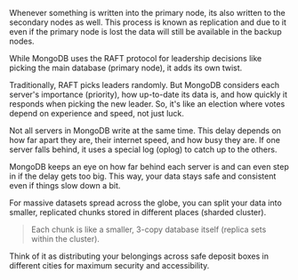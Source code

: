 Whenever something is written into the primary node, its also written to the secondary nodes as well. This process is known as replication and due to it even if the primary node is lost the data will still be available in the backup nodes.

While MongoDB uses the RAFT protocol for leadership decisions like picking the main database (primary node), it adds its own twist.

Traditionally, RAFT picks leaders randomly. But MongoDB considers each server's importance (priority), how up-to-date its data is, and how quickly it responds when picking the new leader. So, it's like an election where votes depend on experience and speed, not just luck.

Not all servers in MongoDB write at the same time. This delay depends on how far apart they are, their internet speed, and how busy they are. If one server falls behind, it uses a special log (oplog) to catch up to the others.

MongoDB keeps an eye on how far behind each server is and can even step in if the delay gets too big. This way, your data stays safe and consistent even if things slow down a bit.

For massive datasets spread across the globe, you can split your data into smaller, replicated chunks stored in different places (sharded cluster). 

> Each chunk is like a smaller, 3-copy database itself (replica sets within the cluster).

Think of it as distributing your belongings across safe deposit boxes in different cities for maximum security and accessibility.